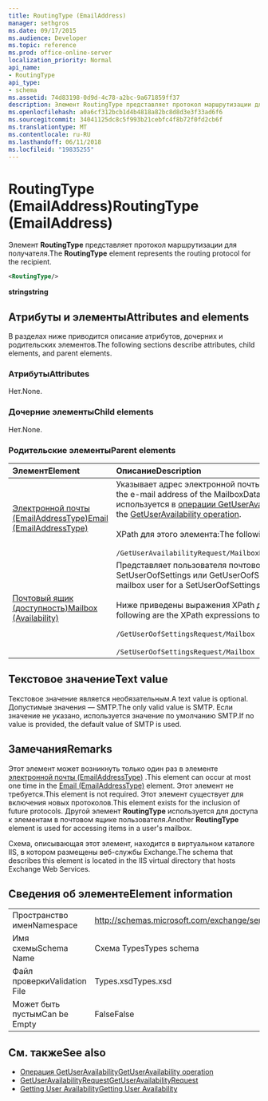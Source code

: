 ```yaml
---
title: RoutingType (EmailAddress)
manager: sethgros
ms.date: 09/17/2015
ms.audience: Developer
ms.topic: reference
ms.prod: office-online-server
localization_priority: Normal
api_name:
- RoutingType
api_type:
- schema
ms.assetid: 74d83198-0d9d-4c78-a2bc-9a671859ff37
description: Элемент RoutingType представляет протокол маршрутизации для получателя.
ms.openlocfilehash: a0a6cf312bcb1d4b4818a82bc8d8d3e3f33ad6f6
ms.sourcegitcommit: 34041125dc8c5f993b21cebfc4f8b72f0fd2cb6f
ms.translationtype: MT
ms.contentlocale: ru-RU
ms.lasthandoff: 06/11/2018
ms.locfileid: "19835255"
---
```

# <a name="routingtype-emailaddress"></a><span data-ttu-id="3f1fd-103">RoutingType (EmailAddress)</span><span class="sxs-lookup"><span data-stu-id="3f1fd-103">RoutingType (EmailAddress)</span></span>

<span data-ttu-id="3f1fd-104">Элемент **RoutingType** представляет протокол маршрутизации для получателя.</span><span class="sxs-lookup"><span data-stu-id="3f1fd-104">The **RoutingType** element represents the routing protocol for the recipient.</span></span> 
  
```XML
<RoutingType/>
```

 <span data-ttu-id="3f1fd-105">**string**</span><span class="sxs-lookup"><span data-stu-id="3f1fd-105">**string**</span></span>
## <a name="attributes-and-elements"></a><span data-ttu-id="3f1fd-106">Атрибуты и элементы</span><span class="sxs-lookup"><span data-stu-id="3f1fd-106">Attributes and elements</span></span>

<span data-ttu-id="3f1fd-107">В разделах ниже приводится описание атрибутов, дочерних и родительских элементов.</span><span class="sxs-lookup"><span data-stu-id="3f1fd-107">The following sections describe attributes, child elements, and parent elements.</span></span>
  
### <a name="attributes"></a><span data-ttu-id="3f1fd-108">Атрибуты</span><span class="sxs-lookup"><span data-stu-id="3f1fd-108">Attributes</span></span>

<span data-ttu-id="3f1fd-109">Нет.</span><span class="sxs-lookup"><span data-stu-id="3f1fd-109">None.</span></span>
  
### <a name="child-elements"></a><span data-ttu-id="3f1fd-110">Дочерние элементы</span><span class="sxs-lookup"><span data-stu-id="3f1fd-110">Child elements</span></span>

<span data-ttu-id="3f1fd-111">Нет.</span><span class="sxs-lookup"><span data-stu-id="3f1fd-111">None.</span></span>
  
### <a name="parent-elements"></a><span data-ttu-id="3f1fd-112">Родительские элементы</span><span class="sxs-lookup"><span data-stu-id="3f1fd-112">Parent elements</span></span>

|<span data-ttu-id="3f1fd-113">**Элемент**</span><span class="sxs-lookup"><span data-stu-id="3f1fd-113">**Element**</span></span>|<span data-ttu-id="3f1fd-114">**Описание**</span><span class="sxs-lookup"><span data-stu-id="3f1fd-114">**Description**</span></span>|
|:-----|:-----|
|[<span data-ttu-id="3f1fd-115">Электронной почты (EmailAddressType)</span><span class="sxs-lookup"><span data-stu-id="3f1fd-115">Email (EmailAddressType)</span></span>](email-emailaddresstype.md) <br/> |<span data-ttu-id="3f1fd-116">Указывает адрес электронной почты объекта MailboxData.</span><span class="sxs-lookup"><span data-stu-id="3f1fd-116">Specifies the e-mail address of the MailboxData object.</span></span> <span data-ttu-id="3f1fd-117">Данный элемент используется в [операции GetUserAvailability](getuseravailability-operation.md).</span><span class="sxs-lookup"><span data-stu-id="3f1fd-117">This element is used in the [GetUserAvailability operation](getuseravailability-operation.md).</span></span>  <br/><br/> <span data-ttu-id="3f1fd-118">XPath для этого элемента:</span><span class="sxs-lookup"><span data-stu-id="3f1fd-118">The following is the XPath to this element:</span></span>  <br/><br/>  `/GetUserAvailabilityRequest/MailboxDataArray/MailboxData[i]/Email` <br/> |
|[<span data-ttu-id="3f1fd-119">Почтовый ящик (доступность)</span><span class="sxs-lookup"><span data-stu-id="3f1fd-119">Mailbox (Availability)</span></span>](mailbox-availability.md) <br/> | <span data-ttu-id="3f1fd-120">Представляет пользователя почтового ящика для SetUserOofSettings или GetUserOofSettings запроса.</span><span class="sxs-lookup"><span data-stu-id="3f1fd-120">Represents the mailbox user for a SetUserOofSettings or GetUserOofSettings request.</span></span>  <br/><br/>  <span data-ttu-id="3f1fd-121">Ниже приведены выражения XPath для этого элемента.</span><span class="sxs-lookup"><span data-stu-id="3f1fd-121">The following are the XPath expressions to this element:</span></span> <br/> <br/>  `/GetUserOofSettingsRequest/Mailbox` <br/><br/>  `/SetUserOofSettingsRequest/Mailbox` <br/> |
   
## <a name="text-value"></a><span data-ttu-id="3f1fd-122">Текстовое значение</span><span class="sxs-lookup"><span data-stu-id="3f1fd-122">Text value</span></span>

<span data-ttu-id="3f1fd-123">Текстовое значение является необязательным.</span><span class="sxs-lookup"><span data-stu-id="3f1fd-123">A text value is optional.</span></span> <span data-ttu-id="3f1fd-124">Допустимые значения — SMTP.</span><span class="sxs-lookup"><span data-stu-id="3f1fd-124">The only valid value is SMTP.</span></span> <span data-ttu-id="3f1fd-125">Если значение не указано, используется значение по умолчанию SMTP.</span><span class="sxs-lookup"><span data-stu-id="3f1fd-125">If no value is provided, the default value of SMTP is used.</span></span>
  
## <a name="remarks"></a><span data-ttu-id="3f1fd-126">Замечания</span><span class="sxs-lookup"><span data-stu-id="3f1fd-126">Remarks</span></span>

<span data-ttu-id="3f1fd-127">Этот элемент может возникнуть только один раз в элементе [электронной почты (EmailAddressType)](email-emailaddresstype.md) .</span><span class="sxs-lookup"><span data-stu-id="3f1fd-127">This element can occur at most one time in the [Email (EmailAddressType)](email-emailaddresstype.md) element.</span></span> <span data-ttu-id="3f1fd-128">Этот элемент не требуется.</span><span class="sxs-lookup"><span data-stu-id="3f1fd-128">This element is not required.</span></span> <span data-ttu-id="3f1fd-129">Этот элемент существует для включения новых протоколов.</span><span class="sxs-lookup"><span data-stu-id="3f1fd-129">This element exists for the inclusion of future protocols.</span></span> <span data-ttu-id="3f1fd-130">Другой элемент **RoutingType** используется для доступа к элементам в почтовом ящике пользователя.</span><span class="sxs-lookup"><span data-stu-id="3f1fd-130">Another **RoutingType** element is used for accessing items in a user's mailbox.</span></span> 
  
<span data-ttu-id="3f1fd-131">Схема, описывающая этот элемент, находится в виртуальном каталоге IIS, в котором размещены веб-службы Exchange.</span><span class="sxs-lookup"><span data-stu-id="3f1fd-131">The schema that describes this element is located in the IIS virtual directory that hosts Exchange Web Services.</span></span>
  
## <a name="element-information"></a><span data-ttu-id="3f1fd-132">Сведения об элементе</span><span class="sxs-lookup"><span data-stu-id="3f1fd-132">Element information</span></span>

|||
|:-----|:-----|
|<span data-ttu-id="3f1fd-133">Пространство имен</span><span class="sxs-lookup"><span data-stu-id="3f1fd-133">Namespace</span></span>  <br/> |http://schemas.microsoft.com/exchange/services/2006/types  <br/> |
|<span data-ttu-id="3f1fd-134">Имя схемы</span><span class="sxs-lookup"><span data-stu-id="3f1fd-134">Schema Name</span></span>  <br/> |<span data-ttu-id="3f1fd-135">Схема Types</span><span class="sxs-lookup"><span data-stu-id="3f1fd-135">Types schema</span></span>  <br/> |
|<span data-ttu-id="3f1fd-136">Файл проверки</span><span class="sxs-lookup"><span data-stu-id="3f1fd-136">Validation File</span></span>  <br/> |<span data-ttu-id="3f1fd-137">Types.xsd</span><span class="sxs-lookup"><span data-stu-id="3f1fd-137">Types.xsd</span></span>  <br/> |
|<span data-ttu-id="3f1fd-138">Может быть пустым</span><span class="sxs-lookup"><span data-stu-id="3f1fd-138">Can be Empty</span></span>  <br/> |<span data-ttu-id="3f1fd-139">False</span><span class="sxs-lookup"><span data-stu-id="3f1fd-139">False</span></span>  <br/> |
   
## <a name="see-also"></a><span data-ttu-id="3f1fd-140">См. также</span><span class="sxs-lookup"><span data-stu-id="3f1fd-140">See also</span></span>

- [<span data-ttu-id="3f1fd-141">Операция GetUserAvailability</span><span class="sxs-lookup"><span data-stu-id="3f1fd-141">GetUserAvailability operation</span></span>](getuseravailability-operation.md)
- [<span data-ttu-id="3f1fd-142">GetUserAvailabilityRequest</span><span class="sxs-lookup"><span data-stu-id="3f1fd-142">GetUserAvailabilityRequest</span></span>](getuseravailabilityrequest.md)
- [<span data-ttu-id="3f1fd-143">Getting User Availability</span><span class="sxs-lookup"><span data-stu-id="3f1fd-143">Getting User Availability</span></span>](http://msdn.microsoft.com/library/d4133fcb-9b0f-4e6b-aadf-a389da83516a%28Office.15%29.aspx)

